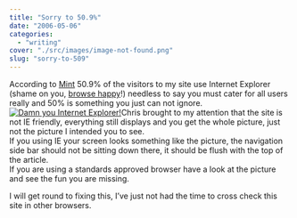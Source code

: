 ```yaml
---
title: "Sorry to 50.9%"
date: "2006-05-06"
categories: 
  - "writing"
cover: "./src/images/image-not-found.png"
slug: "sorry-to-509"
---
```


According to [Mint](http://haveamint.com/) 50.9% of the visitors to my site use Internet Explorer (shame on you, [browse happy](http://browsehappy.com/)!) needless to say you must cater for all users really and 50% is something you just can not ignore.  
[![Damn you Internet Explorer!](/images/140292734_a57b7340d5_m.jpg)](http://static.flickr.com/52/140292734_a57b7340d5.jpg "IE you pain!")Chris brought to my attention that the site is not IE friendly, everything still displays and you get the whole picture, just not the picture I intended you to see.  
If you using IE your screen looks something like the picture, the navigation side bar should not be sitting down there, it should be flush with the top of the article.  
If you are using a standards approved browser have a look at the picture and see the fun you are missing.

I will get round to fixing this, I’ve just not had the time to cross check this site in other browsers.
